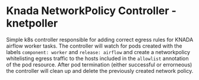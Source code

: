 # Knada NetworkPolicy Controller - knetpoller
Simple k8s controller responsible for adding correct egress rules for KNADA airflow worker tasks. The controller will watch for pods created with the labels `component: worker` and `release: airflow` and create a networkpolicy whitelisting egress traffic to the hosts included in the `allowlist` annotation of the pod resource. After pod termination (either successful or errorneous) the controller will clean up and delete the previously created network policy.
